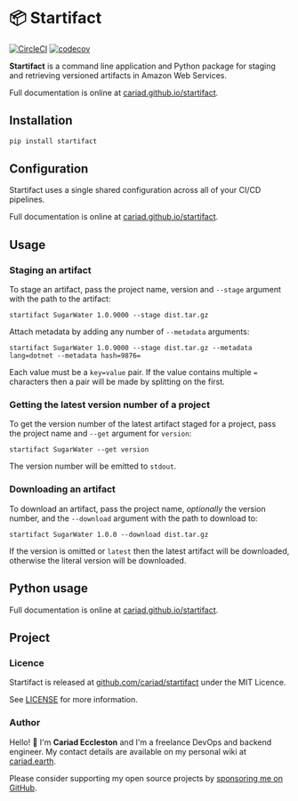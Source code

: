 # 📦 Startifact

[![CircleCI](https://circleci.com/gh/cariad/startifact/tree/main.svg?style=shield)](https://circleci.com/gh/cariad/startifact/tree/main) [![codecov](https://codecov.io/gh/cariad/startifact/branch/main/graph/badge.svg?token=DY4aEoo9Th)](https://codecov.io/gh/cariad/startifact)

**Startifact** is a command line application and Python package for staging and retrieving versioned artifacts in Amazon Web Services.

Full documentation is online at [cariad.github.io/startifact](https://cariad.github.io/startifact/startifact.html).

## Installation

```bash
pip install startifact
```

## Configuration

Startifact uses a single shared configuration across all of your CI/CD pipelines.

Full documentation is online at [cariad.github.io/startifact](https://cariad.github.io/startifact/startifact.html).

## Usage

### Staging an artifact

To stage an artifact, pass the project name, version and `--stage` argument with the path to the artifact:

```text
startifact SugarWater 1.0.9000 --stage dist.tar.gz
```

Attach metadata by adding any number of `--metadata` arguments:

```text
startifact SugarWater 1.0.9000 --stage dist.tar.gz --metadata lang=dotnet --metadata hash=9876=
```

Each value must be a `key=value` pair. If the value contains multiple `=` characters then a pair will be made by splitting on the first.

### Getting the latest version number of a project

To get the version number of the latest artifact staged for a project, pass the project name and `--get` argument for `version`:

```text
startifact SugarWater --get version
```

The version number will be emitted to `stdout`.

### Downloading an artifact

To download an artifact, pass the project name, *optionally* the version number, and the `--download` argument with the path to download to:

```text
startifact SugarWater 1.0.0 --download dist.tar.gz
```

If the version is omitted or `latest` then the latest artifact will be downloaded, otherwise the literal version will be downloaded.

## Python usage

Full documentation is online at [cariad.github.io/startifact](https://cariad.github.io/startifact/startifact.html).

## Project

### Licence

Startifact is released at [github.com/cariad/startifact](https://github.com/cariad/startifact) under the MIT Licence.

See [LICENSE](https://github.com/cariad/startifact/blob/main/LICENSE) for more information.

### Author

Hello! 👋 I'm **Cariad Eccleston** and I'm a freelance DevOps and backend engineer. My contact details are available on my personal wiki at [cariad.earth](https://cariad.earth).

Please consider supporting my open source projects by [sponsoring me on GitHub](https://github.com/sponsors/cariad/).
